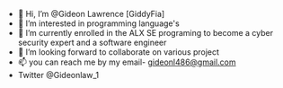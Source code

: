 - 👋 Hi, I’m @Gideon Lawrence [GiddyFia]
- 👀 I’m interested in programming language's
- 🌱 I’m currently enrolled in the ALX SE 
programing to become a cyber security expert 
and a software engineer
- 💞️ I’m looking forward to collaborate on various project
- 📫 you can reach me by my email- gideonl486@gmail.com 
- Twitter @Gideonlaw_1


<!---
GiddyFia/GiddyFia is a ✨ special ✨ repository because its `README.md` (this file) appears on your GitHub profile.
You can click the Preview link to take a look at your changes.
--->
